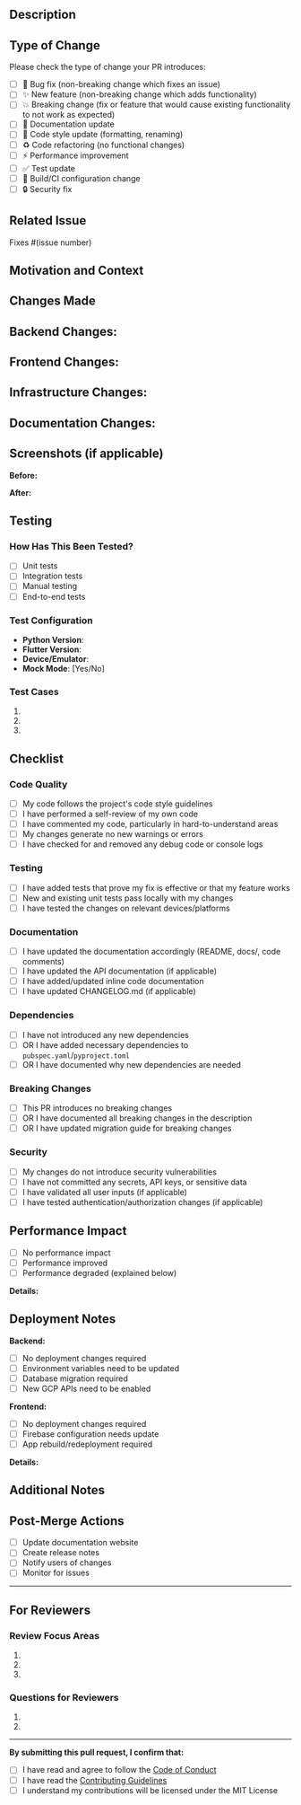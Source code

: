## Description

<!-- Provide a brief description of the changes in this PR -->

## Type of Change

Please check the type of change your PR introduces:

- [ ] 🐛 Bug fix (non-breaking change which fixes an issue)
- [ ] ✨ New feature (non-breaking change which adds functionality)
- [ ] 💥 Breaking change (fix or feature that would cause existing functionality to not work as expected)
- [ ] 📝 Documentation update
- [ ] 🎨 Code style update (formatting, renaming)
- [ ] ♻️ Code refactoring (no functional changes)
- [ ] ⚡ Performance improvement
- [ ] ✅ Test update
- [ ] 🔧 Build/CI configuration change
- [ ] 🔒 Security fix

## Related Issue

<!-- Link to the issue this PR addresses -->
Fixes #(issue number)

## Motivation and Context

<!-- Why is this change required? What problem does it solve? -->

## Changes Made

<!-- Describe the changes in detail. List all significant modifications. -->

**Backend Changes:**
-

**Frontend Changes:**
-

**Infrastructure Changes:**
-

**Documentation Changes:**
-

## Screenshots (if applicable)

<!-- Add screenshots to demonstrate UI changes -->

**Before:**

**After:**

## Testing

### How Has This Been Tested?

<!-- Describe the tests you ran to verify your changes -->

- [ ] Unit tests
- [ ] Integration tests
- [ ] Manual testing
- [ ] End-to-end tests

### Test Configuration

- **Python Version**:
- **Flutter Version**:
- **Device/Emulator**:
- **Mock Mode**: [Yes/No]

### Test Cases

<!-- List specific test cases you executed -->

1.
2.
3.

## Checklist

### Code Quality

- [ ] My code follows the project's code style guidelines
- [ ] I have performed a self-review of my own code
- [ ] I have commented my code, particularly in hard-to-understand areas
- [ ] My changes generate no new warnings or errors
- [ ] I have checked for and removed any debug code or console logs

### Testing

- [ ] I have added tests that prove my fix is effective or that my feature works
- [ ] New and existing unit tests pass locally with my changes
- [ ] I have tested the changes on relevant devices/platforms

### Documentation

- [ ] I have updated the documentation accordingly (README, docs/, code comments)
- [ ] I have updated the API documentation (if applicable)
- [ ] I have added/updated inline code documentation
- [ ] I have updated CHANGELOG.md (if applicable)

### Dependencies

- [ ] I have not introduced any new dependencies
- [ ] OR I have added necessary dependencies to `pubspec.yaml`/`pyproject.toml`
- [ ] OR I have documented why new dependencies are needed

### Breaking Changes

- [ ] This PR introduces no breaking changes
- [ ] OR I have documented all breaking changes in the description
- [ ] OR I have updated migration guide for breaking changes

### Security

- [ ] My changes do not introduce security vulnerabilities
- [ ] I have not committed any secrets, API keys, or sensitive data
- [ ] I have validated all user inputs (if applicable)
- [ ] I have tested authentication/authorization changes (if applicable)

## Performance Impact

<!-- Describe any performance implications of your changes -->

- [ ] No performance impact
- [ ] Performance improved
- [ ] Performance degraded (explained below)

**Details:**

## Deployment Notes

<!-- Notes for deployment, migrations, or configuration changes -->

**Backend:**

- [ ] No deployment changes required
- [ ] Environment variables need to be updated
- [ ] Database migration required
- [ ] New GCP APIs need to be enabled

**Frontend:**

- [ ] No deployment changes required
- [ ] Firebase configuration needs update
- [ ] App rebuild/redeployment required

**Details:**

## Additional Notes

<!-- Any additional information that reviewers should know -->

## Post-Merge Actions

<!-- List any actions that need to be taken after this PR is merged -->

- [ ] Update documentation website
- [ ] Create release notes
- [ ] Notify users of changes
- [ ] Monitor for issues

---

## For Reviewers

### Review Focus Areas

<!-- Highlight specific areas where you'd like reviewer attention -->

1.
2.
3.

### Questions for Reviewers

<!-- Any specific questions or concerns you have -->

1.
2.

---

**By submitting this pull request, I confirm that:**

- [ ] I have read and agree to follow the [Code of Conduct](../CODE_OF_CONDUCT.md)
- [ ] I have read the [Contributing Guidelines](../CONTRIBUTING.md)
- [ ] I understand my contributions will be licensed under the MIT License
